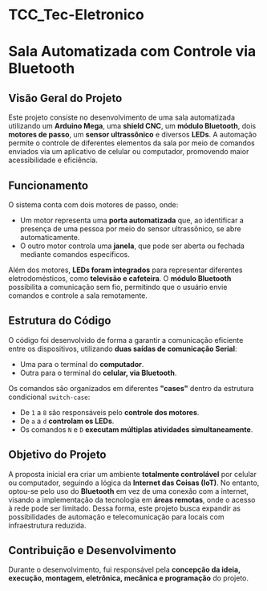 # TCC_Tec-Eletronico
# Sala Automatizada com Controle via Bluetooth

## Visão Geral do Projeto
Este projeto consiste no desenvolvimento de uma sala automatizada utilizando um **Arduino Mega**, uma **shield CNC**, um **módulo Bluetooth**, dois **motores de passo**, um **sensor ultrassônico** e diversos **LEDs**. A automação permite o controle de diferentes elementos da sala por meio de comandos enviados via um aplicativo de celular ou computador, promovendo maior acessibilidade e eficiência.

## Funcionamento
O sistema conta com dois motores de passo, onde:
- Um motor representa uma **porta automatizada** que, ao identificar a presença de uma pessoa por meio do sensor ultrassônico, se abre automaticamente.
- O outro motor controla uma **janela**, que pode ser aberta ou fechada mediante comandos específicos.

Além dos motores, **LEDs foram integrados** para representar diferentes eletrodomésticos, como **televisão e cafeteira**. O **módulo Bluetooth** possibilita a comunicação sem fio, permitindo que o usuário envie comandos e controle a sala remotamente.

## Estrutura do Código
O código foi desenvolvido de forma a garantir a comunicação eficiente entre os dispositivos, utilizando **duas saídas de comunicação Serial**:
- Uma para o terminal do **computador**.
- Outra para o terminal do **celular, via Bluetooth**.

Os comandos são organizados em diferentes **"cases"** dentro da estrutura condicional `switch-case`:
- De `1` a `8` são responsáveis pelo **controle dos motores**.
- De `a` a `d` **controlam os LEDs**.
- Os comandos `N` e `D` **executam múltiplas atividades simultaneamente**.

## Objetivo do Projeto
A proposta inicial era criar um ambiente **totalmente controlável** por celular ou computador, seguindo a lógica da **Internet das Coisas (IoT)**. No entanto, optou-se pelo uso do **Bluetooth** em vez de uma conexão com a internet, visando a implementação da tecnologia em **áreas remotas**, onde o acesso à rede pode ser limitado. Dessa forma, este projeto busca expandir as possibilidades de automação e telecomunicação para locais com infraestrutura reduzida.

## Contribuição e Desenvolvimento
Durante o desenvolvimento, fui responsável pela **concepção da ideia, execução, montagem, eletrônica, mecânica e programação** do projeto.
